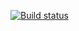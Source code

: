[![Build status](https://ci.appveyor.com/api/projects/status/2cpma0ojwrjktw74?svg=true)](https://ci.appveyor.com/project/vvitoss/postman-eho)
